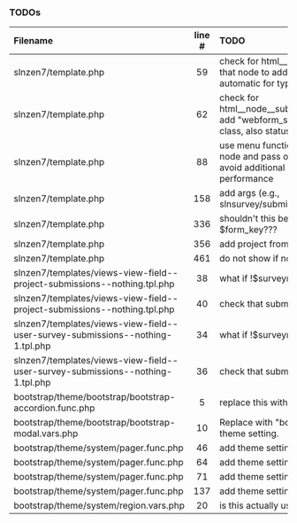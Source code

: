 ### TODOs
| Filename | line # | TODO
|:------|:------:|:------
| slnzen7/template.php | 59 | check for html__node__999999 and load that node to add type, add title too? - automatic for type
| slnzen7/template.php | 62 | check for html__node__submission__999999 and add "webform_submission" to body class, also status (draft, complete)
| slnzen7/template.php | 88 | use menu function to get preloaded node and pass object instead of nid to avoid additional node_loads. performance
| slnzen7/template.php | 158 | add args (e.g., slnsurvey/submission/report/%nid/%sid)
| slnzen7/template.php | 336 | shouldn't this be $class instead of $form_key???
| slnzen7/template.php | 356 | add project from sln_project_id data
| slnzen7/template.php | 461 | do not show if no components
| slnzen7/templates/views-view-field--project-submissions--nothing.tpl.php | 38 | what if !$surveynode
| slnzen7/templates/views-view-field--project-submissions--nothing.tpl.php | 40 | check that submission status is not draft
| slnzen7/templates/views-view-field--user-survey-submissions--nothing-1.tpl.php | 34 | what if !$surveynode
| slnzen7/templates/views-view-field--user-survey-submissions--nothing-1.tpl.php | 36 | check that submission status is not draft
| bootstrap/theme/bootstrap/bootstrap-accordion.func.php | 5 | replace this with bootstrap_panel?
| bootstrap/theme/bootstrap/bootstrap-modal.vars.php | 10 | Replace with "bootstrap_effect_fade" theme setting.
| bootstrap/theme/system/pager.func.php | 46 | add theme setting for this.
| bootstrap/theme/system/pager.func.php | 64 | add theme setting for this.
| bootstrap/theme/system/pager.func.php | 71 | add theme setting for this.
| bootstrap/theme/system/pager.func.php | 137 | add theme setting for this.
| bootstrap/theme/system/region.vars.php | 20 | is this actually used properly?